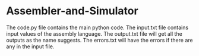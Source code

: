 # Assembler-and-Simulator
The code.py file contains the main python code.
The input.txt file contains input values of the assembly language.
The output.txt file will get all the outputs as the name suggests.
The errors.txt will have the errors if there are any in the input file.
